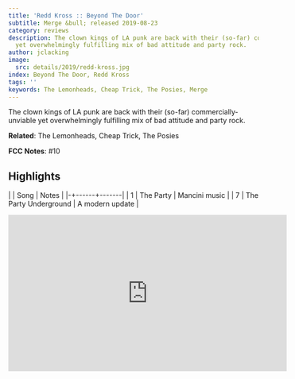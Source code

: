 ```yaml
---
title: 'Redd Kross :: Beyond The Door'
subtitle: Merge &bull; released 2019-08-23
category: reviews
description: The clown kings of LA punk are back with their (so-far) commercially-unviable
  yet overwhelmingly fulfilling mix of bad attitude and party rock.
author: jclacking
image:
  src: details/2019/redd-kross.jpg
index: Beyond The Door, Redd Kross
tags: ''
keywords: The Lemonheads, Cheap Trick, The Posies, Merge
---
```

The clown kings of LA punk are back with their (so-far) commercially-unviable yet overwhelmingly fulfilling mix of bad attitude and party rock.<!--more-->

**Related**: The Lemonheads, Cheap Trick, The Posies

**FCC Notes**: #10

## Highlights

| | Song | Notes |
|-+------+-------|
| 1 | The Party | Mancini music |
| 7 | The Party Underground | A modern update |

<div class="tlo-detail-video"><iframe width="560" height="315" src="https://www.youtube.com/embed/I4QE08QTVXY" frameborder="0" allow="autoplay; encrypted-media" allowfullscreen></iframe></div>

